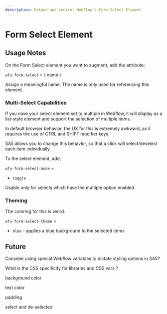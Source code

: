 ```yaml
---
description: Extend and control Webflow's Form Select Element
---
```


# Form Select Element





## Usage Notes

On the Form Select element you want to augment, add the attribute;

`wfu-form-select` = ( name )

Assign a meaningful name. The name is only used for referencing this element.&#x20;

### Multi-Select Capabilities

If you nave your select element set to multiple in Webflow, it will display as a list-style element and support the selection of multiple items.&#x20;

In default browser behavior, the UX for this is extremely awkward, as it requires the use of CTRL and SHIFT modifier keys.&#x20;

SA5 allows you to change this behavior, so that a click will select/deselect each item individually.&#x20;

To the select element, add;

`wfu-form-select-mode` =&#x20;

* `toggle`

Usable only for selects which have the multiple option enabled.&#x20;

### Theming

The coloring for this is weird.&#x20;

`wfu-form-select-theme` =&#x20;

* `blue` - applies a blue background to the selected items&#x20;



## Future

Consider using special Webflow variables to dictate styling options in SA5?&#x20;

What is the CSS specificity for libraries and CSS vars ?&#x20;

background color

text color

padding

select and de-selected&#x20;



